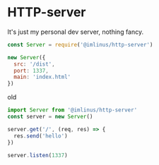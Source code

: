 # HTTP-server
It's just my personal dev server, nothing fancy.

```js
const Server = require('@imlinus/http-server')

new Server({
  src: '/dist',
  port: 1337,
  main: 'index.html'
})
```

old
```js
import Server from '@imlinus/http-server'
const server = new Server()

server.get('/', (req, res) => {
  res.send('hello')
})

server.listen(1337)
```
